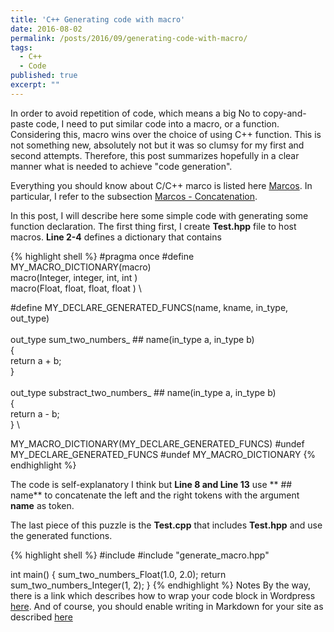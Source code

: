 ```yaml
---
title: 'C++ Generating code with macro'
date: 2016-08-02
permalink: /posts/2016/09/generating-code-with-macro/
tags:
  - C++
  - Code
published: true
excerpt: ""
---
```

In order to avoid repetition of code, which means a big No to copy-and-paste code, I need to put similar code into a macro, or a function. Considering this, macro wins over the choice of using C++ function. This is not something new, absolutely not but it was so clumsy for my first and second attempts. Therefore, this post summarizes hopefully in a clear manner what is needed to achieve "code generation".

Everything you should know about C/C++ marco is listed here <a href="https://gcc.gnu.org/onlinedocs/cpp/Macros.html#Macros" title="Marcos">Marcos</a>. In particular, I refer to the subsection <a href="https://gcc.gnu.org/onlinedocs/cpp/Concatenation.html#Concatenation" title="Marcos - Concatenation">Marcos - Concatenation</a>.

In this post, I will describe here some simple code with generating some function declaration.  The first thing first, I create <strong>Test.hpp</strong> file to host macros. <strong>Line 2-4</strong> defines a dictionary that contains

{% highlight shell %}
#pragma once
#define MY_MACRO_DICTIONARY(macro) \
	macro(Integer, integer, int, int ) \
	macro(Float, float, float, float ) \

#define MY_DECLARE_GENERATED_FUNCS(name, kname, in_type, out_type) \
	\
	 out_type sum_two_numbers_ ## name(in_type a, in_type b) \
	{ \
		return a + b; \
	} \
	\
   out_type substract_two_numbers_ ## name(in_type a, in_type b) \
	{ \
		return a - b; \
	} \

 MY_MACRO_DICTIONARY(MY_DECLARE_GENERATED_FUNCS)
#undef MY_DECLARE_GENERATED_FUNCS
#undef MY_MACRO_DICTIONARY
{% endhighlight %}

The code is self-explanatory I think but <strong>Line 8 and Line 13</strong> use ** ## name** to concatenate the left and the right tokens with the argument <strong>name</strong> as token.

The last piece of this puzzle is the <strong>Test.cpp</strong> that includes <strong>Test.hpp</strong> and use the generated functions.

{% highlight shell %}
#include <iostream>
#include &quot;generate_macro.hpp&quot;

int main()
{
	sum_two_numbers_Float(1.0, 2.0);
	return sum_two_numbers_Integer(1, 2);
}
{% endhighlight %}
Notes
By the way, there is a link which describes how to wrap your code block in Wordpress <a href="https://en.support.wordpress.com/code/posting-source-code/">here</a>.  And of course, you should enable writing in Markdown for your site as described <a href="https://en.support.wordpress.com/markdown/">here</a>